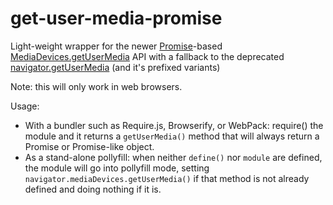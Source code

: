 # get-user-media-promise

Light-weight wrapper for the newer [Promise]-based [MediaDevices.getUserMedia] API with a fallback to the deprecated [navigator.getUserMedia] (and it's prefixed variants)

Note: this will only work in web browsers.

Usage: 

 * With a bundler such as Require.js, Browserify, or WebPack: require() the module and it returns a `getUserMedia()` method that will always return a Promise or Promise-like object.
 * As a stand-alone pollyfill: when neither `define()` nor `module` are defined, the module will go into pollyfill mode, setting `navigator.mediaDevices.getUserMedia()` if that method is not already defined and doing nothing if it is.


[MediaDevices.getUserMedia]: https://developer.mozilla.org/en-US/docs/Web/API/MediaDevices/getUserMedia
[Promise]: https://developer.mozilla.org/en-US/docs/Web/API/Promise
[navigator.getUserMedia]: https://developer.mozilla.org/en-US/docs/Web/API/Navigator/getUserMedia
